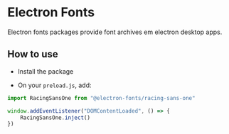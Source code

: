 # Electron Fonts

Electron fonts packages provide font archives em electron desktop apps.

## How to use

* Install the package

* On your `preload.js`, add:

```ts
import RacingSansOne from "@electron-fonts/racing-sans-one"

window.addEventListener("DOMContentLoaded", () => {
    RacingSansOne.inject()
})
```